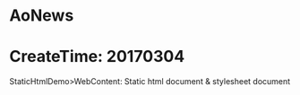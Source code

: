 # AoNews
# CreateTime: 20170304

StaticHtmlDemo>WebContent: Static html document & stylesheet document
